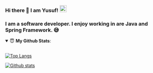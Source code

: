 ### Hi there 👋 I am Yusuf! [<img src='https://cdn.jsdelivr.net/npm/simple-icons@3.0.1/icons/linkedin.svg' alt='linkedin' height='22'>](https://www.linkedin.com/in/muhammed-yusuf-yucedag) 

### I am a software developer. I enjoy working in are Java and Spring Framework. :sweat_smile:

<details open>
 <summary> 😇 <b>My Github Stats</b>: </summary>
<br>
<p align = "center">
  
[![Top Langs](https://github-readme-stats.vercel.app/api/top-langs/?username=yusufyucedag)](https://github.com/anuraghazra/github-readme-stats)

[![Github stats](https://github-readme-stats.vercel.app/api?username=yusufyucedag)](https://github.com/anuraghazra/github-readme-stats)

</p>
</details>


